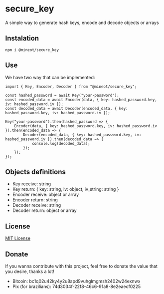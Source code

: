 # secure_key

A simple way to generate hash keys, encode and decode objects or arrays 

## Instalation

```
npm i @mineot/secure_key
```

## Use

We have two way that can be implemented:

```
import { Key, Encoder, Decoder } from "@mineot/secure_key";
```

```
const hashed_password = await Key("your-password");
const encoded_data = await Encoder(data, { key: hashed_password.key, iv: hashed_password.iv });
const decoded_data = await Decoder(encoded_data, { key: hashed_password.key, iv: hashed_password.iv });
```

```~
Key("your-password").then(hashed_password => {
    Encoder(data, { key: hashed_password.key, iv: hashed_password.iv }).then(encoded_data => {
        Decoder(encoded_data, { key: hashed_password.key, iv: hashed_password.iv }).then(decoded_data => {
            console.log(decoded_data);
        });
    });
});
```

## Objects definitions

- Key receive: string
- Key return: { key: string, iv: object, iv_string: string }
- Encoder receive: object or array
- Encoder return: string
- Decoder receive: string
- Decoder return: object or array

## License

[MIT License](./LICENSE)

## Donate

If you wanna contribute with this project, feel free to donate the value that you desire, thanks a lot!

- Bitcoin: bc1q02u42ky4y2u8apd9vuhglmgmsh2402w24exnwx
- Pix (for brazilians): 74d3034f-22f8-46c6-91a8-8e2eaecf0225
